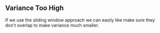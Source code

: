 ## Variance Too High

If we use the sliding window approach we can easily like make sure they don't overlap to make variance much smaller.